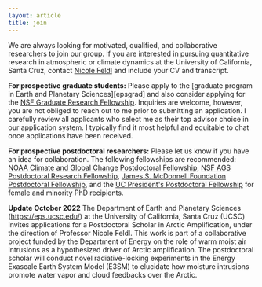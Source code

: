 ```yaml
---
layout: article 
title: join 
---
```


We are always looking for motivated, qualified, and collaborative researchers to join our group. If you are interested in pursuing quantitative research in atmospheric or climate dynamics at the University of California, Santa Cruz, contact [Nicole Feldl](https://eps.ucsc.edu/faculty/Profiles/fac-only.php?uid=nfeldl) and include your CV and transcript. 

**For prospective graduate students:** Please apply to the [graduate program in Earth and Planetary Sciences][epsgrad] and also consider applying for the [NSF Graduate Research Fellowship][nsfgrfp]. Inquiries are welcome, however, you are not obliged to reach out to me prior to submitting an application. I carefully review all applicants who select me as their top advisor choice in our application system. I typically find it most helpful and equitable to chat once applications have been received. 

**For prospective postdoctoral researchers:** Please let us know if you have an idea for collaboration. The following fellowships are recommended: [NOAA Climate and Global Change Postdoctoral Fellowship][noaacgc], [NSF AGS Postdoctoral Research Fellowship][nsfprf], [James S. McDonnell Foundation Postdoctoral Fellowship][jsmfpf], and the [UC President's Postdoctoral Fellowship][ucpres] for female and minority PhD recipients.

**Update October 2022** The Department of Earth and Planetary Sciences (https://eps.ucsc.edu/) at the University of California, Santa Cruz (UCSC) invites applications for a Postdoctoral Scholar in Arctic Amplification, under the direction of Professor Nicole Feldl. This work is part of a collaborative project funded by the Department of Energy on the role of warm moist air intrusions as a hypothesized driver of Arctic amplification. The postdoctoral scholar will conduct novel radiative-locking experiments in the Energy Exascale Earth System Model (E3SM) to elucidate how moisture intrusions promote water vapor and cloud feedbacks over the Arctic. 

[nsfgrfp]: https://www.nsfgrfp.org/
[noaacgc]: https://cpaess.ucar.edu/cgc
[nsfprf]: https://www.nsf.gov/funding/pgm_summ.jsp?pims_id=12779&org=AGS&sel_org=AGS&from=fund
[jsmfpf]: https://www.jsmf.org/apply/fellowship/
[ucpres]: https://ppfp.ucop.edu/info/
[nasa]: https://nspires.nasaprs.com/external/solicitations/summary.do?solId=%7B913A7DEE-2747-6539-130C-0AB1E2322F42%7D&path=future&method=init
[nf]: https://eps.ucsc.edu/faculty/Profiles/fac-only.php?uid=nfeldl
